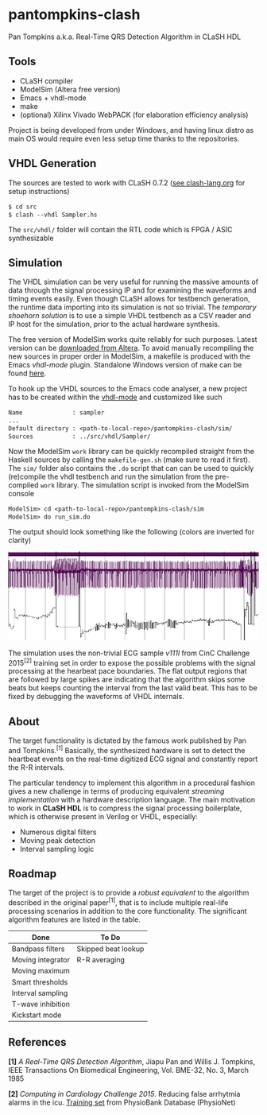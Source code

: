 # pantompkins-clash
Pan Tompkins a.k.a. Real-Time QRS Detection Algorithm in CLaSH HDL

## Tools

* CLaSH compiler
* ModelSim (Altera free version)
* Emacs + vhdl-mode
* make
* (optional) Xilinx Vivado WebPACK (for elaboration efficiency analysis)

Project is being developed from under Windows, and having linux distro as main
OS would require even less setup time thanks to the repositories.

## VHDL Generation

The sources are tested to work with CLaSH 0.7.2 ([see clash-lang.org](http://www.clash-lang.org/) for setup instructions)
```
$ cd src
$ clash --vhdl Sampler.hs
```
The `src/vhdl/` folder will contain the RTL code which is FPGA / ASIC
synthesizable

## Simulation

The VHDL simulation can be very useful for running the massive amounts of data
through the signal processing IP and for examining the waveforms and timing
events easily. Even though CLaSH allows for testbench generation, the runtime
data importing into its simulation is not so trivial. The *temporary shoehorn
solution* is to use a simple VHDL testbench as a CSV reader and IP host for
the simulation, prior to the actual hardware synthesis.

The free version of ModelSim works quite reliably for such purposes.
Latest version can be
[downloaded from Altera](http://dl.altera.com/?product=modelsim_ae).
To avoid manually recompiling the new sources in proper order in ModelSim,
a makefile is produced with the Emacs *vhdl-mode* plugin. Standalone
Windows version of make can be found [here](http://www.equation.com/servlet/equation.cmd?fa=make).

To hook up the VHDL sources to the Emacs code analyser, a new project has to
be created within the
[vhdl-mode](https://guest.iis.ee.ethz.ch/~zimmi/emacs/vhdl-mode.html)
and customized like such
```
Name              : sampler
...
Default directory : <path-to-local-repo>/pantompkins-clash/sim/
Sources           : ../src/vhdl/Sampler/
```
Now the ModelSim `work` library can be quickly recompiled straight from the
Haskell sources by calling the `makefile-gen.sh` (make sure to read it first).
The `sim/` folder also contains the `.do` script that can can be used to
quickly (re)compile the vhdl testbench and run the simulation from the
pre-compiled `work` library. The simulation script is invoked from the
ModelSim console
```
ModelSim> cd <path-to-local-repo>/pantompkins-clash/sim
ModelSim> do run_sim.do
```

The output should look something like the following (colors are inverted for
clarity)

![alt text](https://raw.githubusercontent.com/low-pass/pantompkins-clash/master/img/waves.png "ModelSim waveforms (colors inverted)")

The simulation uses the non-trivial ECG sample *v111l* from CinC Challenge
2015<sup>[2]</sup> training set in order to expose the possible problems with
the signal processing at the hearbeat pace boundaries. The flat output regions
that are followed by large spikes are indicating that the algorithm skips some
beats but keeps counting the interval from the last valid beat. This has to be
fixed by debugging the waveforms of VHDL internals.

## About

The target functionality is dictated by the famous work published by Pan and
Tompkins.<sup>[1]</sup> Basically, the synthesized hardware is set to detect
the heartbeat events on the real-time digitized ECG signal and constantly
report the R-R intervals.

The particular tendency to implement this algorithm in a procedural fashion
gives a new challenge in terms of producing equivalent *streaming
implementation* with a hardware description language. The main motivation to
work in **CLaSH HDL** is to compress the signal processing boilerplate, which
is otherwise present in Verilog or VHDL, especially:
- Numerous digital filters
- Moving peak detection
- Interval sampling logic

## Roadmap

The target of the project is to provide a *robust equivalent* to the algorithm
described in the original paper<sup>[1]</sup>, that is to include multiple
real-life processing scenarios in addition to the core functionality.
The significant algorithm features are listed in the table.

| Done              |     To Do           |
| ----------------- | ------------------- |
| Bandpass filters  | Skipped beat lookup |                   
| Moving integrator | R-R averaging       |
| Moving maximum    |                     |
| Smart thresholds  |                     |
| Interval sampling |                     |
| T-wave inhibition |                     |
| Kickstart mode    |                     |

## References

**[1]** *A Real-Time QRS Detection Algorithm*, Jiapu Pan and Willis J. Tompkins,
IEEE Transactions On Biomedical Engineering, Vol. BME-32, No. 3, March 1985

**[2]** *Computing in Cardiology Challenge 2015*. Reducing false arrhytmia alarms
in the icu.
[Training set](https://physionet.org/physiobank/database/challenge/2015/training/)
from PhysioBank Database (PhysioNet)
